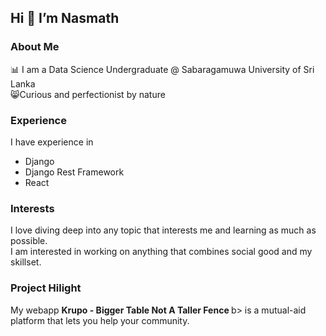 ## Hi 👋 I’m Nasmath

### About Me
📊  I am a Data Science Undergraduate @ Sabaragamuwa University of Sri Lanka 
<br>
😸Curious and perfectionist by nature

### Experience
I have experience in
- Django
- Django Rest Framework
- React

### Interests
I love diving deep into any topic that interests me and learning as much as possible.
<br>
I am interested in working on anything that combines social good and my skillset.

### Project Hilight
My webapp <b> Krupo - Bigger Table Not A Taller Fence </b>b> is a mutual-aid platform that lets you help your community.




<!---
Lady-Lune/Lady-Lune is a ✨ special ✨ repository because its `README.md` (this file) appears on your GitHub profile.
You can click the Preview link to take a look at your changes.
--->

